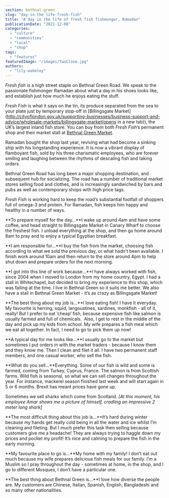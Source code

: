 ```yaml
---
section: bethnal-green
slug: "day-in-the-life-fresh-fish"
title: "A day in the life of fresh fish fishmonger, Ramadan"
publicationDate: "2021-12-08"
categories: 
  - "culture"
  - "communities"
  - "local"
  - "shop"
tags: 
  - "features"
featuredImage: "/images/TwoClose.jpg"
authors: 
  - "lily-wakeley"
---
```


_Fresh fish_ is a high street staple on Bethnal Green Road. We speak to the passionate fishmonger Ramadan about what a day in his shoes looks like, and establish just how much he enjoys eating the stuff.

_Fresh Fish_ is what it says on the tin, its produce separated from the sea to your plate just by temporary stop-off in [Billingsgate Market](http://cityoflondon.gov.uk/supporting-businesses/business-support-and-advice/wholesale-markets/billingsgate-market(opens in a new tab)), the UK’s largest inland fish store. You can buy from both _Fresh Fish_’s permanent shop and their market stall at [Bethnal Green Market](https://romanroadlondon.com/best-east-london-markets/). 

Ramadan bought the shop last year, reviving what had become a sinking ship with his longstanding experience. It is now a vibrant display of flamboyant fish, sold by his three charismatic employees, who are forever smiling and laughing between the rhythms of descaling fish and taking orders.

Bethnal Green Road has long been a major shopping destination, and subsequent hub for socializing. The road has a number of traditional market stores selling food and clothes, and is increasingly sandwiched by bars and pubs as well as contemporary shops with high price tags. 

_Fresh Fish_ is working hard to keep the road’s substantial footfall of shoppers full of omega-3 and protein. For Ramadan, fish keeps him happy and healthy in a number of ways.

**To prepare myself for the day…**I wake up around 4am and have some coffee, and head straight to Billingsgate Market in Canary Wharf to choose the freshest fish. I unload everything at the shop, and then go home around 8am to pray and to enjoy a typical Egyptian breakfast. 

**I am responsible for...**I buy the fish from the market, choosing fish according to what we sold the previous day, or what hadn't been available. I finish work around 10am and then return to the store around 4pm to help shut down and prepare orders for the next morning.

**I got into this line of work because…**I have always worked with fish, since 2004 when I moved to London from my home country, Egypt. I had a stall in Whitechapel, but decided to bring my experience to this shop, which was failing at the time. I live in Bethnal Green so it suits me better. We also have a stall in Bethnal Green Market - it’s as crazy as Billingsgate Market!

**The best thing about my job is…**I love eating fish! I have it everyday. My favourite is herring, squid, langoustines, sardines, monkfish - all of it, really! But I prefer to eat ‘cheap’ fish, because expensive fish like salmon is usually farmed and full of chemicals.  Also, I get to rest in the middle of the day and pick up my kids from school. My wife prepares a fish meal which we eat all together. In fact, I need to go to pick them up now! 

**A typical day for me looks like…**I usually go to the market but sometimes I put orders in with the market traders - because I know them and they know me. Then I clean and filet it all. I have two permanent staff members, and one casual worker, who sell the fish. 

**What do you sell...**Everything. Some of our fish is wild and some is farmed, coming from Turkey, Cyprus, France. The salmon is from Scottish farms. Wild fish is seasonal, so what we can sell changes throughout the year. For instance, mackerel season finished last week and will start again in 5 or 6 months. Brexit has meant prices have gone up.

Sometimes we sell sharks which come from Scotland. _\[At this moment, his employee Amar shows me a picture of himself, cradling an impressive 2 meter long shark\]_

**The most difficult thing about this job is...**It’s hard during winter because my hands get really cold being in all the water and ice whilst I’m cleaning and fileting. But I much prefer this task then selling because customers give me a headache! They are always trying to haggle down my prices and pocket my profit! It’s nice and calming to prepare the fish in the early morning.

**My favourite place to go is...**My home with my family! I don’t eat out much because my wife prepares delicious fish meals for our family. I’m a Muslim so I pray throughout the day - sometimes at home, in the shop, and I go to different Mosques, I don’t have a particular one.

**The best thing about Bethnal Green is...**I love how diverse the people are. My customers are Chinese, Italian, Spanish, English, Bangladeshi and so many other nationalities.
